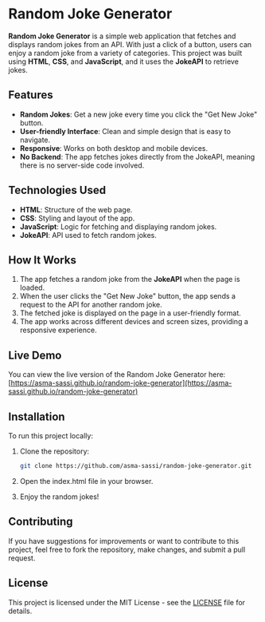 # Random Joke Generator

**Random Joke Generator** is a simple web application that fetches and displays random jokes from an API. With just a click of a button, users can enjoy a random joke from a variety of categories. This project was built using **HTML**, **CSS**, and **JavaScript**, and it uses the **JokeAPI** to retrieve jokes.

## Features

- **Random Jokes**: Get a new joke every time you click the "Get New Joke" button.
- **User-friendly Interface**: Clean and simple design that is easy to navigate.
- **Responsive**: Works on both desktop and mobile devices.
- **No Backend**: The app fetches jokes directly from the JokeAPI, meaning there is no server-side code involved.

## Technologies Used

- **HTML**: Structure of the web page.
- **CSS**: Styling and layout of the app.
- **JavaScript**: Logic for fetching and displaying random jokes.
- **JokeAPI**: API used to fetch random jokes.

## How It Works

1. The app fetches a random joke from the **JokeAPI** when the page is loaded.
2. When the user clicks the "Get New Joke" button, the app sends a request to the API for another random joke.
3. The fetched joke is displayed on the page in a user-friendly format.
4. The app works across different devices and screen sizes, providing a responsive experience.

## Live Demo

You can view the live version of the Random Joke Generator here:  
[https://asma-sassi.github.io/random-joke-generator](https://asma-sassi.github.io/random-joke-generator)

## Installation

To run this project locally:

1. Clone the repository:

   ```bash
   git clone https://github.com/asma-sassi/random-joke-generator.git
   
2. Open the index.html file in your browser.
3. Enjoy the random jokes!

## Contributing

If you have suggestions for improvements or want to contribute to this project, feel free to fork the repository, make changes, and submit a pull request.

## License

This project is licensed under the MIT License - see the [LICENSE](LICENSE) file for details.
